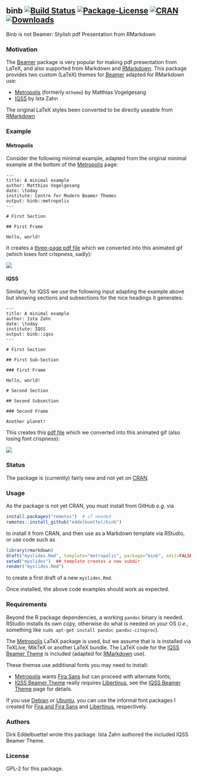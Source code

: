 ## binb [![Build Status](https://travis-ci.org/eddelbuettel/binb.svg)](https://travis-ci.org/eddelbuettel/binb) [![Package-License](http://img.shields.io/badge/license-GPL--2-brightgreen.svg?style=flat)](http://www.gnu.org/licenses/gpl-2.0.html) [![CRAN](http://www.r-pkg.org/badges/version/binb)](https://cran.r-project.org/package=binb) [![Downloads](http://cranlogs.r-pkg.org/badges/binb?color=brightgreen)](http://www.r-pkg.org/pkg/binb)

Binb is not Beamer: Stylish pdf Presentation from RMarkdown

### Motivation

The [Beamer](https://github.com/josephwright/beamer) package is very popular for making pdf
presentation from LaTeX, and also supported from Markdown and
[RMarkdown](https://github.com/rstudio/rmarkdown). This package provides two custom (LaTeX) themes
for [Beamer](https://github.com/josephwright/beamer) adapted for RMarkdown use:
- [Metropolis](https://github.com/matze/mtheme) (formerly `mtheme`) by Matthias Vogelgesang
- [IQSS](https://github.com/IQSS/iqss-beamer-theme) by Ista Zahn

The original LaTeX styles been converted to be directly useable from [RMarkdown](https://github.com/rstudio/rmarkdown)

### Example

#### Metropolis

Consider the following minimal example, adapted from the original minimal example at the bottom of
the [Metropolis](https://github.com/matze/mtheme) page:

````{md}
---
title: A minimal example
author: Matthias Vogelgesang
date: \today
institute: Centre for Modern Beamer Themes
output: binb::metropolis
---

# First Section

## First Frame

Hello, world!
````

It creates a [three-page pdf file](https://eddelbuettel.github.io/binb/metropolis_minimal.pdf) which we converted into this 
animated gif (which loses font crispness, sadly):

![](https://eddelbuettel.github.io/binb/metropolis_minimal.gif)


#### IQSS

Similarly, for IQSS we use the following input adapting the example above but showing sections and
subsections for the nice headings it generates:

````{md}
---
title: A minimal example
author: Ista Zahn
date: \today
institute: IQSS
output: binb::iqss
---

# First Section

## First Sub-Section

### First Frame

Hello, world!

# Second Section

## Second Subsection

### Second Frame

Another planet!

````

This creates this [pdf file](https://eddelbuettel.github.io/binb/iqss_minimal.pdf) which we converted into this 
animated gif (also losing font crispness):

![](https://eddelbuettel.github.io/binb/iqss_minimal.gif)

        
### Status

The package is (currently) fairly new and not yet on [CRAN](https://cran.r-project.org/). 

### Usage 

As the package is not yet CRAN, you must install from GitHub _e.g._ via

```r
install.packages("remotes")  # if needed
remotes::install_github("eddelbuettel/binb")
```

to install it from CRAN, and then use as a Markdown template via RStudio, or use code such as

```r
library(rmarkdown)
draft("myslides.Rmd", template="metropolis", package="binb", edit=FALSE)
setwd("myslides")  ## template creates a new subdir
render("myslides.Rmd")
```

to create a first draft of a new `myslides.Rmd`.        

Once installed, the above code examples should work as expected.

### Requirements

Beyond the R package dependencies, a working `pandoc` binary is needed. RStudio installs
its own copy, otherwise do what is needed on your OS (_i.e._, something like `sudo apt-get
install pandoc pandoc-citeproc`).

The [Metropolis](https://github.com/matze/mtheme) LaTeX package is used, but we assume that is is
installed via TeXLive, MikTeX or another LaTeX bundle. The LaTeX code for the [IQSS Beamer
Theme](https://github.com/IQSS/iqss-beamer-theme) is included (adapted for
[RMarkdown](https://github.com/rstudio/rmarkdown) use).

These themse use additional fonts you may need to install:

- [Metropolis](https://github.com/matze/mtheme) wants [Fira Sans](https://github.com/mozilla/Fira)
  but can proceed with alternate fonts;
- [IQSS Beamer Theme](https://github.com/IQSS/iqss-beamer-theme) really requires
  [Libertinus](https://github.com/libertinus-fonts/libertinus), see the
  [IQSS Beamer Theme](https://github.com/IQSS/iqss-beamer-theme)  page for details.
  
If you use [Debian](https://www.debian.org) or [Ubuntu](https://www.ubuntu.com), you can use the
informal font packages I created for [Fira and Fira Sans](https://github.com/eddelbuettel/pkg-fonts-fira)
and [Libertinus](https://github.com/eddelbuettel/pkg-fonts-libertinus), respectively.

### Authors

Dirk Eddelbuettel wrote this package. Ista Zahn authored the included IQSS Beamer Theme.

### License

GPL-2 for this package.
